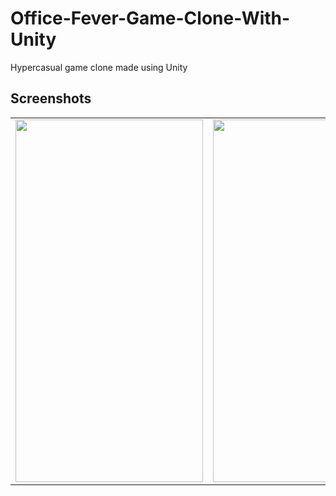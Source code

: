 # Office-Fever-Game-Clone-With-Unity
Hypercasual game clone made using Unity

## Screenshots
<table>
  <tr>
    <td valign="top"><img src="https://camo.githubusercontent.com/cc8bb92b1d5e2e44821e245283dd921c4d910f6d63ca70fdfdd63d09e9bd57b3/68747470733a2f2f692e68697a6c69726573696d2e636f6d2f6a71356e6d6f322e676966" width="300" height="580"/></td>
    <td valign="top"><img src="https://camo.githubusercontent.com/25a0a4081a03b08c7a701464bfcfebc204b68d244fa666638e44edb31c5f09ca/68747470733a2f2f692e68697a6c69726573696d2e636f6d2f7065756f7465752e676966" width="300" height="580"/></td>
    <td valign="top"><img src="https://camo.githubusercontent.com/4a8613de5924a48d80d04b2c6dab1efecbe58d82ee62a3d467917467083d2116/68747470733a2f2f692e68697a6c69726573696d2e636f6d2f656b65727a63312e676966" width="300" height="580"/></td>
  </tr>
</table>
